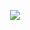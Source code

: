 <p align="center">
  <img src="https://capsule-render.vercel.app/api?type=waving&color=22d3ee&height=250&section=header&text=Hi%20👋,%20I'm%20Madhawa%20Diyanath%20Swarnakantha&fontSize=40&fontColor=ffffff&animation=fadeIn&fontAlignY=40" />
</p>
